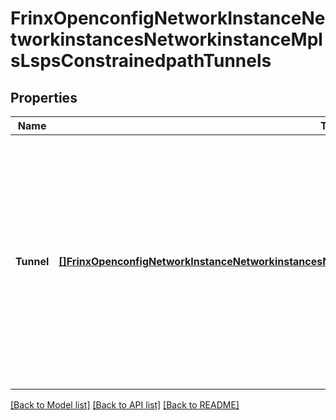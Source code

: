# FrinxOpenconfigNetworkInstanceNetworkinstancesNetworkinstanceMplsLspsConstrainedpathTunnels

## Properties
Name | Type | Description | Notes
------------ | ------------- | ------------- | -------------
**Tunnel** | [**[]FrinxOpenconfigNetworkInstanceNetworkinstancesNetworkinstanceMplsLspsConstrainedpathTunnelsTunnel**](frinx.openconfig.network.instance.networkinstances.networkinstance.mpls.lsps.constrainedpath.tunnels.Tunnel.md) | Optional[List of TE tunnels. This list contains only the LSPs that the current device originates (i.e., for which it is the head-end). Where the signaling protocol utilised for an LSP allows a mid-point or tail device to be aware of the LSP (e.g., RSVP-TE), then the associated sessions are maintained per protocol] REF:Optional.empty | [optional] [default to null]

[[Back to Model list]](../README.md#documentation-for-models) [[Back to API list]](../README.md#documentation-for-api-endpoints) [[Back to README]](../README.md)


